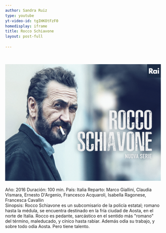 ```yaml
---
author: Sandra Ruiz
type: youtube
yt-video-id: tgIHKOtFzF0
homedisplay: iframe
title: Rocco Schiavone
layout: post-full

---
```

<br>   
<br>  
<img class="featimg" src="../img/Rocco_Schiavone.jpg" alt="Rocco Schiavone">
<br>   
<br>  
Año: 2016  
Duración: 100 min.  
País: Italia  
Reparto: Marco Giallini, Claudia Vismara, Ernesto D'Argenio, Francesco Acquaroli, Isabella Ragonese, Francesca Cavallin  
<br>  
Sinopsis:  
Rocco Schiavone es un subcomisario de la policía estatal; romano hasta la médula, se encuentra destinado en la fría ciudad de Aosta, en el norte de Italia.  
Rocco es pedante, sarcástico en el sentido más "romano" del término, maleducado, y cínico hasta rabiar.  
Además odia su trabajo, y sobre todo odia Aosta. Pero tiene talento.

